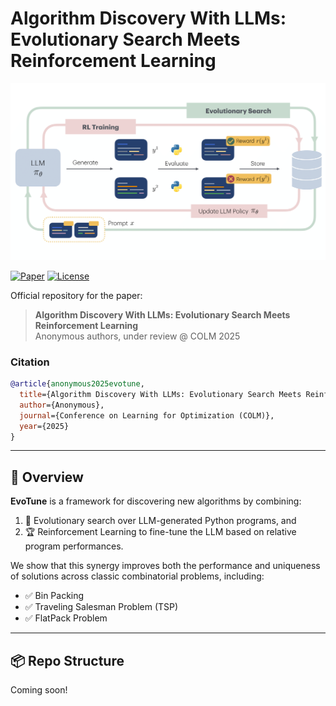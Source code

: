 # Algorithm Discovery With LLMs: Evolutionary Search Meets Reinforcement Learning

![Method Image](./data/readme/method-fig.png)

[![Paper](https://img.shields.io/badge/Paper-arXiv%20preprint-b31b1b.svg)](https://anonymous_link)
[![License](https://img.shields.io/github/license/CLAIRE-Labo/EvoTune)](./LICENSE)

Official repository for the paper:

> **Algorithm Discovery With LLMs: Evolutionary Search Meets Reinforcement Learning**  
> Anonymous authors, under review @ COLM 2025

### Citation
```bibtex
@article{anonymous2025evotune,
  title={Algorithm Discovery With LLMs: Evolutionary Search Meets Reinforcement Learning},
  author={Anonymous},
  journal={Conference on Learning for Optimization (COLM)},
  year={2025}
}
```

---

## 🧠 Overview

**EvoTune** is a framework for discovering new algorithms by combining:

1. 🧬 Evolutionary search over LLM-generated Python programs, and
2. 🏆 Reinforcement Learning to fine-tune the LLM based on relative program performances.

We show that this synergy improves both the performance and uniqueness of solutions across classic combinatorial problems, including:
- ✅ Bin Packing
- ✅ Traveling Salesman Problem (TSP)
- ✅ FlatPack Problem

---

## 📦 Repo Structure

Coming soon!
